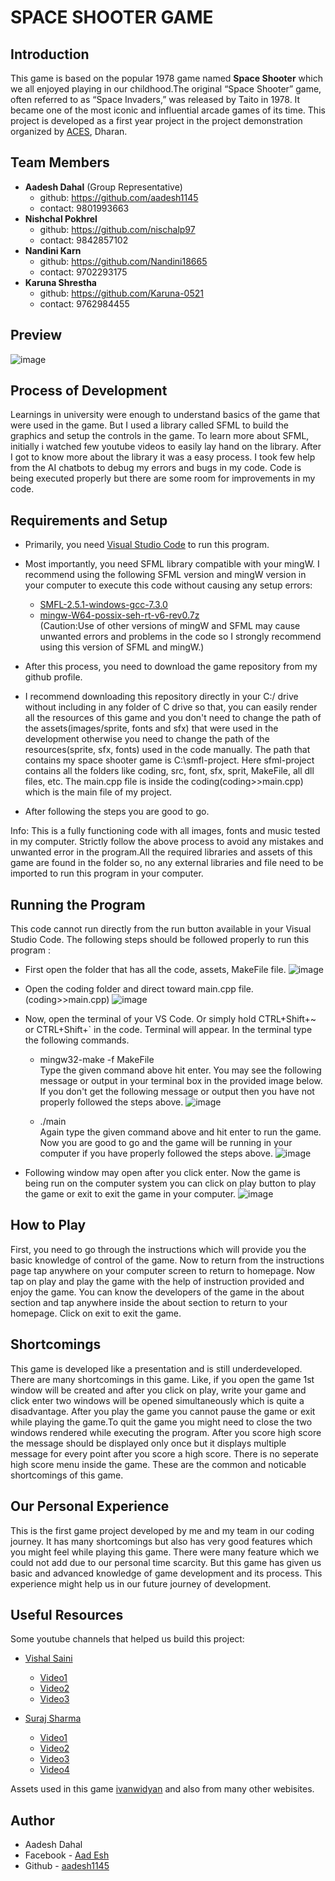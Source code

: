 # SPACE SHOOTER GAME

## Introduction
This game is based on the popular 1978 game named **Space Shooter** which we all enjoyed playing in our childhood.The original “Space Shooter” game, often referred to as “Space Invaders,” was released by Taito in 1978. It became one of the most iconic and influential arcade games of its time. This project is developed as a first year project in the project demonstration organized by [ACES](https://www.facebook.com/acesdharan), Dharan. 

## Team Members
* **Aadesh Dahal** (Group Representative)
   * github: https://github.com/aadesh1145
   * contact: 9801993663
* **Nishchal Pokhrel**
   * github: https://github.com/nischalp97
   * contact: 9842857102
* **Nandini Karn**
   * github: https://github.com/Nandini18665
   * contact: 9702293175
* **Karuna Shrestha**
   * github: https://github.com/Karuna-0521
   * contact: 9762984455

## Preview
![image](https://github.com/user-attachments/assets/6bda6eab-d55b-4de0-8832-04d9d7b7a3d4)




## Process of Development
Learnings in university were enough to understand basics of the game that were used in the game. But I used a library called SFML to build the graphics and setup the controls in the game. To learn more about SFML, initially i watched few youtube videos to easily lay hand on the library. After I got to know more about the library it was a easy process. I took few help from the AI chatbots to debug my errors and bugs in my code. Code is being executed properly but there are some room for improvements in my code.


## Requirements and Setup 
* Primarily, you need [Visual Studio Code](https://code.visualstudio.com/Download) to run this program.
* Most importantly, you need SFML library compatible with your mingW. I recommend using the following SFML version and mingW version in your computer to execute this code without causing any setup errors: 
   * [SMFL-2.5.1-windows-gcc-7.3.0](https://sourceforge.net/projects/sfml.mirror/files/2.5.1/SFML-2.5.1-windows-gcc-7.3.0-mingw-64-bit.zip/download)
   * [mingw-W64-possix-seh-rt-v6-rev0.7z](https://sourceforge.net/projects/mingw-w64/files/Toolchains%20targetting%20Win64/Personal%20Builds/mingw-builds/8.1.0/threads-posix/seh/x86_64-8.1.0-release-posix-seh-rt_v6-rev0.7z/download)<br>
 (Caution:Use of other versions of mingW and SFML may cause unwanted errors and problems in the code so I strongly recommend using this version of SFML and mingW.)

* After this process, you need to download the game repository from my github profile.
* I recommend downloading this repository directly in your C:/ drive without including in any folder of C drive so that, you can easily render all the resources of this game and you don't need to change the path of the assets(images/sprite, fonts and sfx) that were used in the development otherwise you need to change the path of the resources(sprite, sfx, fonts) used in the code manually. The path that contains my space shooter game is C:\smfl-project. Here sfml-project contains all the folders like coding, src, font, sfx, sprit, MakeFile, all dll files, etc. The main.cpp file is inside the coding(coding>>main.cpp) which is the main file of my project.
* After following the steps you are good to go.

Info: This is a fully functioning code with all images, fonts and music tested in my computer. Strictly follow the above process to avoid any mistakes and unwanted error in the program.All the required libraries and assets of this game are found in the folder so, no any external libraries and file need to be imported to run this program in your computer.


## Running the Program
This code cannot run directly from the run button available in your Visual Studio Code. The following steps should be followed properly to run this program :
* First open the folder that has all the code, assets, MakeFile file.
![image](https://github.com/user-attachments/assets/ced94fa8-5a95-4767-91f7-478aad791d55)

* Open the coding folder and direct toward main.cpp file. (coding>>main.cpp)
![image](https://github.com/user-attachments/assets/a5d1cc49-226c-46fa-b887-9b759fac54fd)

* Now, open the terminal of your VS Code. Or simply hold CTRL+Shift+~ or CTRL+Shift+` in the code. Terminal will appear. In the terminal type the following commands.

  * mingw32-make -f MakeFile<br>
Type the given command above hit enter. You may see the following message or output in your terminal box in the provided image below. If you don't get the following message or output then you have not properly followed the steps above.
![image](https://github.com/user-attachments/assets/5c9a2b9b-bcbf-47ae-a806-eabab0c8e773)

  * ./main<br>
Again type the given command above and hit enter to run the game. Now you are good to go and the game will be running in your computer if you have properly followed the steps above.
![image](https://github.com/user-attachments/assets/d3a8cbad-4cf8-4953-9ad3-403df7981afa)

* Following window may open after you click enter. Now the game is being run on the computer system you can click on play button to play the game or exit to exit the game in your computer.
![image](https://github.com/user-attachments/assets/cfe8ba14-5860-4d0e-889e-2436f05973d3)


## How to Play
First, you need to go through the instructions which will provide you the basic knowledge of control of the game. Now to return from the instructions page tap anywhere on your computer screen to return to homepage. Now tap on play and play the game with the help of instruction provided and enjoy the game. You can know the developers of the game in the about section and tap anywhere inside the about section to return to your homepage. Click on exit to exit the game.

## Shortcomings
This game is developed like a presentation and is still underdeveloped. There are many shortcomings in this game. Like, if you open the game 1st window will be created and after you click on play, write your game and click enter two windows will be opened simultaneously which is quite a disadvantage. After you play the game you cannot pause the game or exit while playing the game.To quit the game you might need to close the two windows rendered while executing the program. After you score high score the message should be displayed only once but it displays multiple message for every point after you score a high score. There is no seperate high score menu inside the game. These are the common and noticable shortcomings of this game.

## Our Personal Experience 
This is the first game project developed by me and my team in our coding journey. It has many shortcomings but also has very good features which you might feel while playing this game. There were many feature which we could not add due to our personal time scarcity. But this game has given us basic and advanced knowledge of game development and its process. This experience might help us in our future journey of development.


## Useful Resources
Some youtube channels that helped us build this project:
* [Vishal Saini](https://www.youtube.com/@vishalsaini3878)
  * [Video1](https://www.youtube.com/watch?v=AMDt1XWa40U)
  * [Video2](https://www.youtube.com/watch?v=EPwv30GWUOY&t=408s)
  * [Video3](https://www.youtube.com/watch?v=ifK5qDEvYtQ&t=929s)
  
* [Suraj Sharma](https://www.youtube.com/@SurajSharmaFourKnob)
  * [Video1](https://www.youtube.com/watch?v=sWYpNIrBr6U)
  * [Video2](https://www.youtube.com/watch?v=Ax0-srLD9ck)
  * [Video3](https://www.youtube.com/watch?v=J8VolRonMw0&t=6s)
  * [Video4](https://www.youtube.com/watch?v=w8sBCquJh0k)

Assets used in this game [ivanwidyan](https://github.com/ivanwidyan/spaceshooter-cpp-sfml) and also from many other webisites.


## Author
* Aadesh Dahal
* Facebook - [Aad Esh](https://www.facebook.com/profile.php?id=100086562643929)
* Github - [aadesh1145](https://github.com/aadesh1145)
